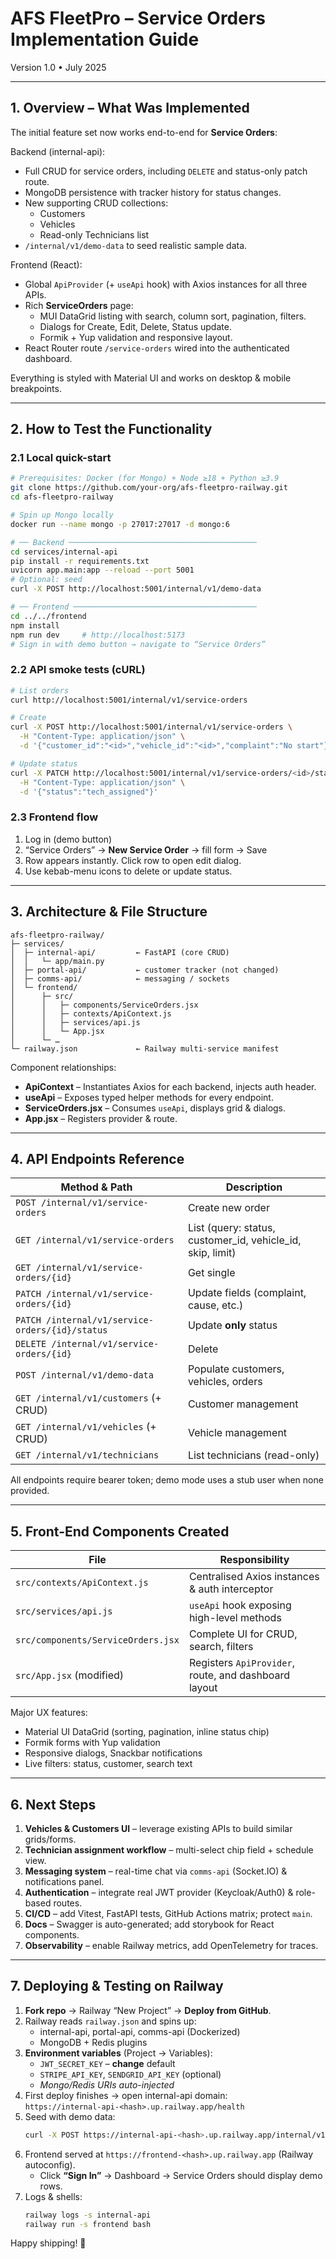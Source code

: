 # AFS FleetPro – Service Orders Implementation Guide
Version 1.0 • July 2025

---

## 1. Overview – What Was Implemented
The initial feature set now works end-to-end for **Service Orders**:

Backend (internal-api):
* Full CRUD for service orders, including `DELETE` and status-only patch route.
* MongoDB persistence with tracker history for status changes.
* New supporting CRUD collections:
  * Customers
  * Vehicles
  * Read-only Technicians list
* `/internal/v1/demo-data` to seed realistic sample data.

Frontend (React):
* Global `ApiProvider` (+ `useApi` hook) with Axios instances for all three APIs.
* Rich **ServiceOrders** page:
  * MUI DataGrid listing with search, column sort, pagination, filters.
  * Dialogs for Create, Edit, Delete, Status update.
  * Formik + Yup validation and responsive layout.
* React Router route `/service-orders` wired into the authenticated dashboard.

Everything is styled with Material UI and works on desktop & mobile breakpoints.

---

## 2. How to Test the Functionality

### 2.1 Local quick-start
```bash
# Prerequisites: Docker (for Mongo) + Node ≥18 + Python ≥3.9
git clone https://github.com/your-org/afs-fleetpro-railway.git
cd afs-fleetpro-railway

# Spin up Mongo locally
docker run --name mongo -p 27017:27017 -d mongo:6

# ── Backend ──────────────────────────────────────────
cd services/internal-api
pip install -r requirements.txt
uvicorn app.main:app --reload --port 5001
# Optional: seed
curl -X POST http://localhost:5001/internal/v1/demo-data

# ── Frontend ─────────────────────────────────────────
cd ../../frontend
npm install
npm run dev     # http://localhost:5173
# Sign in with demo button → navigate to “Service Orders”
```

### 2.2 API smoke tests (cURL)
```bash
# List orders
curl http://localhost:5001/internal/v1/service-orders

# Create
curl -X POST http://localhost:5001/internal/v1/service-orders \
  -H "Content-Type: application/json" \
  -d '{"customer_id":"<id>","vehicle_id":"<id>","complaint":"No start"}'

# Update status
curl -X PATCH http://localhost:5001/internal/v1/service-orders/<id>/status \
  -H "Content-Type: application/json" \
  -d '{"status":"tech_assigned"}'
```

### 2.3 Frontend flow
1. Log in (demo button)  
2. “Service Orders” → **New Service Order** → fill form → Save  
3. Row appears instantly. Click row to open edit dialog.  
4. Use kebab-menu icons to delete or update status.

---

## 3. Architecture & File Structure

```
afs-fleetpro-railway/
├─ services/
│  ├─ internal-api/         ← FastAPI (core CRUD)
│  │   └─ app/main.py
│  ├─ portal-api/           ← customer tracker (not changed)
│  ├─ comms-api/            ← messaging / sockets
│  └─ frontend/
│      ├─ src/
│      │   ├─ components/ServiceOrders.jsx
│      │   ├─ contexts/ApiContext.js
│      │   ├─ services/api.js
│      │   └─ App.jsx
│      └─ …
└─ railway.json             ← Railway multi-service manifest
```

Component relationships:

* **ApiContext** – Instantiates Axios for each backend, injects auth header.
* **useApi** – Exposes typed helper methods for every endpoint.
* **ServiceOrders.jsx** – Consumes `useApi`, displays grid & dialogs.
* **App.jsx** – Registers provider & route.

---

## 4. API Endpoints Reference

| Method & Path | Description |
|---------------|-------------|
| `POST /internal/v1/service-orders` | Create new order |
| `GET /internal/v1/service-orders` | List (query: status, customer_id, vehicle_id, skip, limit) |
| `GET /internal/v1/service-orders/{id}` | Get single |
| `PATCH /internal/v1/service-orders/{id}` | Update fields (complaint, cause, etc.) |
| `PATCH /internal/v1/service-orders/{id}/status` | Update **only** status |
| `DELETE /internal/v1/service-orders/{id}` | Delete |
| `POST /internal/v1/demo-data` | Populate customers, vehicles, orders |
| `GET /internal/v1/customers` (+ CRUD) | Customer management |
| `GET /internal/v1/vehicles` (+ CRUD) | Vehicle management |
| `GET /internal/v1/technicians` | List technicians (read-only) |

All endpoints require bearer token; demo mode uses a stub user when none provided.

---

## 5. Front-End Components Created

| File | Responsibility |
|------|----------------|
| `src/contexts/ApiContext.js` | Centralised Axios instances & auth interceptor |
| `src/services/api.js` | `useApi` hook exposing high-level methods |
| `src/components/ServiceOrders.jsx` | Complete UI for CRUD, search, filters |
| `src/App.jsx` (modified) | Registers `ApiProvider`, route, and dashboard layout |

Major UX features:
* Material UI DataGrid (sorting, pagination, inline status chip)
* Formik forms with Yup validation
* Responsive dialogs, Snackbar notifications
* Live filters: status, customer, search text

---

## 6. Next Steps

1. **Vehicles & Customers UI** – leverage existing APIs to build similar grids/forms.
2. **Technician assignment workflow** – multi-select chip field + schedule view.
3. **Messaging system** – real-time chat via `comms-api` (Socket.IO) & notifications panel.
4. **Authentication** – integrate real JWT provider (Keycloak/Auth0) & role-based routes.
5. **CI/CD** – add Vitest, FastAPI tests, GitHub Actions matrix; protect `main`.
6. **Docs** – Swagger is auto-generated; add storybook for React components.
7. **Observability** – enable Railway metrics, add OpenTelemetry for traces.

---

## 7. Deploying & Testing on Railway

1. **Fork repo** → Railway “New Project” → **Deploy from GitHub**.  
2. Railway reads `railway.json` and spins up:  
   * internal-api, portal-api, comms-api (Dockerized)  
   * MongoDB + Redis plugins
3. **Environment variables** (Project → Variables):  
   * `JWT_SECRET_KEY` – **change** default  
   * `STRIPE_API_KEY`, `SENDGRID_API_KEY` (optional)  
   * *Mongo/Redis URIs auto-injected*
4. First deploy finishes → open internal-api domain:  
   `https://internal-api-<hash>.up.railway.app/health`  
5. Seed with demo data:  
   ```bash
   curl -X POST https://internal-api-<hash>.up.railway.app/internal/v1/demo-data
   ```
6. Frontend served at `https://frontend-<hash>.up.railway.app` (Railway autoconfig).  
   * Click **“Sign In”** → Dashboard → Service Orders should display demo rows.
7. Logs & shells:
   ```bash
   railway logs -s internal-api
   railway run -s frontend bash
   ```

Happy shipping! 🚚
